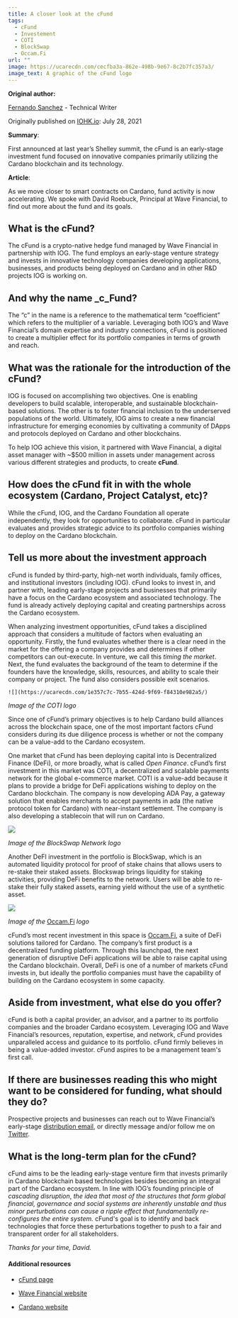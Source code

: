 ```yaml
---
title: A closer look at the cFund
tags:
  - cFund
  - Investement
  - COTI
  - BlockSwap
  - Occam.Fi
url: ""
image: https://ucarecdn.com/cecfba3a-862e-498b-9e67-8c2b7fc357a3/
image_text: A graphic of the cFund logo
---
```


**Original author:**

[Fernando Sanchez](https://iohk.io/en/team/fernando-sanchez) - Technical Writer

Originally published on [IOHK.io](https://iohk.io/en/blog/posts/2021/07/28/a-closer-look-at-the-cfund/): July 28, 2021

**Summary**:

First announced at last year’s Shelley summit, the cFund is an early-stage investment fund focused on innovative companies primarily utilizing the Cardano blockchain and its technology.

**Article**:

As we move closer to smart contracts on Cardano, fund activity is now accelerating. We spoke with David Roebuck, Principal at Wave Financial, to find out more about the fund and its goals.

## What is the cFund?

The cFund is a crypto-native hedge fund managed by Wave Financial in partnership with IOG. The fund employs an early-stage venture strategy and invests in innovative technology companies developing applications, businesses, and products being deployed on Cardano and in other R&D projects IOG is working on.

## And why the name _c_Fund?

The “c” in the name is a reference to the mathematical term “coefficient” which refers to the multiplier of a variable. Leveraging both IOG’s and Wave Financial’s domain expertise and industry connections, cFund is positioned to create a multiplier effect for its portfolio companies in terms of growth and reach.

## What was the rationale for the introduction of the cFund?

IOG is focused on accomplishing two objectives. One is enabling developers to build scalable, interoperable, and sustainable blockchain-based solutions. The other is to foster financial inclusion to the underserved populations of the world. Ultimately, IOG aims to create a new financial infrastructure for emerging economies by cultivating a community of DApps and protocols deployed on Cardano and other blockchains.

To help IOG achieve this vision, it partnered with Wave Financial, a digital asset manager with ~$500 million in assets under management across various different strategies and products, to create **cFund**.

## How does the cFund fit in with the whole ecosystem (Cardano, Project Catalyst, etc)?

While the cFund, IOG, and the Cardano Foundation all operate independently, they look for opportunities to collaborate. cFund in particular evaluates and provides strategic advice to its portfolio companies wishing to deploy on the Cardano blockchain.

## Tell us more about the investment approach

cFund is funded by third-party, high-net worth individuals, family offices, and institutional investors (including IOG). cFund looks to invest in, and partner with, leading early-stage projects and businesses that primarily have a focus on the Cardano ecosystem and associated technology. The fund is already actively deploying capital and creating partnerships across the Cardano ecosystem.

When analyzing investment opportunities, cFund takes a disciplined approach that considers a multitude of factors when evaluating an opportunity. Firstly, the fund evaluates whether there is a clear need in the market for the offering a company provides and determines if other competitors can out-execute. In venture, we call this _timing the market_. Next, the fund evaluates the background of the team to determine if the founders have the knowledge, skills, resources, and ability to scale their company or project. The fund also considers possible exit scenarios.

`![](https://ucarecdn.com/1e357c7c-7b55-424d-9f69-f84310e982a5/)`

_Image of the COTI logo_

Since one of cFund’s primary objectives is to help Cardano build alliances across the blockchain space, one of the most important factors cFund considers during its due diligence process is whether or not the company can be a value-add to the Cardano ecosystem.

One market that cFund has been deploying capital into is Decentralized Finance (DeFi), or more broadly, what is called _Open Finance_. cFund’s first investment in this market was COTI, a decentralized and scalable payments network for the global e-commerce market. COTI is a value-add because it plans to provide a bridge for DeFi applications wishing to deploy on the Cardano blockchain. The company is now developing ADA Pay, a gateway solution that enables merchants to accept payments in ada (the native protocol token for Cardano) with near-instant settlement. The company is also developing a stablecoin that will run on Cardano.

![](https://ucarecdn.com/cc7d10ce-ae38-480a-add7-d782693b14b9/)

_Image of the BlockSwap Network logo_

Another DeFI investment in the portfolio is BlockSwap, which is an automated liquidity protocol for proof of stake chains that allows users to re-stake their staked assets. Blockswap brings liquidity for staking activities, providing DeFi benefits to the network. Users will be able to re-stake their fully staked assets, earning yield without the use of a synthetic asset.

![](https://ucarecdn.com/83e0728f-8fdb-419a-abc5-8bed825ba1d9/)

_Image of the_ [Occam.Fi](//Occam.Fi) _logo_

cFund’s most recent investment in this space is [Occam.Fi](Occam.Fi), a suite of DeFi solutions tailored for Cardano. The company’s first product is a decentralized funding platform. Through this launchpad, the next generation of disruptive DeFi applications will be able to raise capital using the Cardano blockchain. Overall, DeFi is one of a number of markets cFund invests in, but ideally the portfolio companies must have the capability of building on the Cardano ecosystem in some capacity.

## Aside from investment, what else do you offer?

cFund is both a capital provider, an advisor, and a partner to its portfolio companies and the broader Cardano ecosystem. Leveraging IOG and Wave Financial’s resources, reputation, expertise, and network, cFund provides unparalleled access and guidance to its portfolio. cFund firmly believes in being a value-added investor. cFund aspires to be a management team's first call.

## If there are businesses reading this who might want to be considered for funding, what should they do?

Prospective projects and businesses can reach out to Wave Financial’s early-stage [distribution email](mailto:venture@wavegp.com), or directly message and/or follow me on [Twitter](https://twitter.com/@DavidMRoebuck).

## What is the long-term plan for the cFund?

cFund aims to be the leading early-stage venture firm that invests primarily in Cardano blockchain based technologies besides becoming an integral part of the Cardano ecosystem. In line with IOG’s founding principle of _cascading disruption_, _the idea that most of the structures that form global financial, governance and social systems are inherently unstable and thus minor perturbations can cause a ripple effect that fundamentally re-configures the entire system._ cFund's goal is to identify and back technologies that force these perturbations together to push to a fair and transparent order for all stakeholders.

_Thanks for your time, David._

#### Additional resources

*   [cFund page](https://cfund.vc/)
    
*   [Wave Financial website](https://wavegp.com/)
    
*   [Cardano website](https://cardano.org/)
